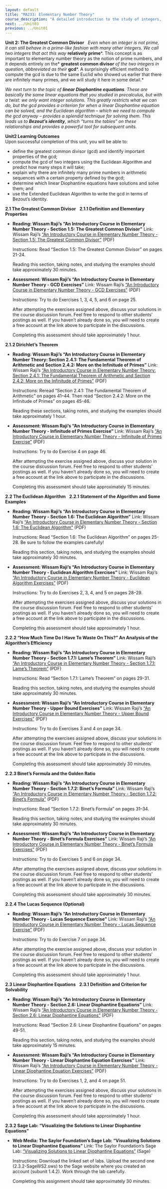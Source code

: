 ```yaml
---
layout: default
title: "MA233: Elementary Number Theory"
course_description: "A detailed introduction to the study of integers, including their fundamental properties and ways to represent numbers."
next: ../Unit03
previous: ../Unit01
---
```

**Unit 2: The Greatest Common Divisor** <span id="2"></span> 
*Even when an integer is not prime, it can still behave in a prime-like
fashion with many other integers. We call two integers that act this
way* **relatively prime***. This concept is as important to elementary
number theory as the notion of prime numbers, and it depends entirely on
the* **greatest common divisor** *of the two integers in question,
abbreviated as their* **gcd***. A surprisingly efficient method to
compute the gcd is due to the same Euclid who showed us earlier that
there are infinitely many primes, and we will study it here in some
detail.*  
  
 *We next turn to the topic of **linear Diophantine equations**. These
are basically the same linear equations that you studied in precalculus,
but with a twist: we only want integer solutions. This greatly restricts
what we can do, but the gcd provides a criterion for when a linear
Diophantine equation can be solved, and the Euclidean algorithm – which
we need to compute the gcd anyway – provides a splendid technique for
solving them. This leads us to **Bezout’s identity**, which “turns the
tables” on these relationships and provides a powerful tool for
subsequent units.*

**Unit2 Learning Outcomes**  
Upon successful completion of this unit, you will be able to:
-   define the greatest common divisor (gcd) and identify important
    properties of the gcd;
-   compute the gcd of two integers using the Euclidean Algorithm and
    predict how many steps it will take;
-   explain why there are infinitely many prime numbers in arithmetic
    sequences with a certain property defined by the gcd;
-   determine which linear Diophantine equations have solutions and
    solve them; and
-   use the Extended Euclidean Algorithm to write the gcd in terms of
    Bezout’s identity.

**2.1 The Greatest Common Divisor** <span id="2.1"></span> 
**2.1.1 Definition and Elementary Properties** <span id="2.1.1"></span> 
-   **Reading: Wissam Raji’s “An Introductory Course in Elementary
    Number Theory - Section 1.5: The Greatest Common Divisor”**
    Link: Wissam Raji’s [“An Introductory Course in Elementary Number
    Theory - Section 1.5: The Greatest Common
    Divisor”](http://www.saylor.org/site/wp-content/uploads/2014/05/An-Introductory-Course-in-Elementary-Number-Theory.pdf)
    (PDF)  
      
     Instructions: Read “Section 1.5: The Greatest Common Divisor” on
    pages 21-24.  
      
     Reading this section, taking notes, and studying the examples
    should take approximately 30 minutes.

-   **Assessment: Wissam Raji’s “An Introductory Course in Elementary
    Number Theory - GCD Exercises”**
    Link: Wissam Raji’s [“An Introductory Course in Elementary Number
    Theory - GCD
    Exercises”](http://www.saylor.org/site/wp-content/uploads/2014/05/An-Introductory-Course-in-Elementary-Number-Theory.pdf)
    (PDF)  
      
     Instructions: Try to do Exercises 1, 3, 4, 5, and 6 on page 25.  
      
     After attempting the exercises assigned above, discuss your
    solutions in the course discussion forum. Feel free to respond to
    other students’ postings as well. If you haven’t already done so,
    you will need to create a free account at the link above to
    participate in the discussions.  
      
     Completing this assessment should take approximately 1 hour.

**2.1.2 Dirichlet’s Theorem** <span id="2.1.2"></span> 
-   **Reading: Wissam Raji’s “An Introductory Course in Elementary
    Number Theory: Section 2.4.1: The Fundamental Theorem of Arithmetic
    and Section 2.4.2: More on the Infinitude of Primes”**
    Link: Wissam Raji’s [“An Introductory Course in Elementary Number
    Theory: Section 2.4.1: The Fundamental Theorem of Arithmetic and
    Section 2.4.2: More on the Infinitude of
    Primes”](http://www.saylor.org/site/wp-content/uploads/2014/05/An-Introductory-Course-in-Elementary-Number-Theory.pdf)
    (PDF)  
      
     Instructions: Reread “Section 2.4.1: The Fundamental Theorem of
    Arithmetic” on pages 41–44. Then read “Section 2.4.2: More on the
    Infinitude of Primes” on pages 45-46.  
      
     Reading these sections, taking notes, and studying the examples
    should take approximately 1 hour.

-   **Assessment: Wissam Raji’s “An Introductory Course in Elementary
    Number Theory - Infinitude of Primes Exercise”**
    Link: Wissam Raji’s [“An Introductory Course in Elementary Number
    Theory - Infinitude of Primes
    Exercise”](http://www.saylor.org/site/wp-content/uploads/2014/05/An-Introductory-Course-in-Elementary-Number-Theory.pdf)
    (PDF)  
      
     Instructions: Try to do Exercise 4 on page 46.  
      
     After attempting the exercise assigned above, discuss your solution
    in the course discussion forum. Feel free to respond to other
    students’ postings as well. If you haven’t already done so, you will
    need to create a free account at the link above to participate in
    the discussions.  
      
     Completing this assessment should take approximately 15 minutes.

**2.2 The Euclidean Algorithm** <span id="2.2"></span> 
**2.2.1 Statement of the Algorithm and Some Examples** <span
id="2.2.1"></span> 
-   **Reading: Wissam Raji’s “An Introductory Course in Elementary
    Number Theory - Section 1.6: The Euclidean Algorithm”**
    Link: Wissam Raji’s [“An Introductory Course in Elementary Number
    Theory - Section 1.6: The Euclidean
    Algorithm”](http://www.saylor.org/site/wp-content/uploads/2014/05/An-Introductory-Course-in-Elementary-Number-Theory.pdf#_blank)
    (PDF)  
      
     Instructions: Read “Section 1.6: The Euclidean Algorithm” on pages
    25-28. Be sure to follow the examples carefully!  
      
     Reading this section, taking notes, and studying the examples
    should take approximately 30 minutes.

-   **Assessment: Wissam Raji’s “An Introductory Course in Elementary
    Number Theory - Euclidean Algorithm Exercises”**
    Link: Wissam Raji’s [“An Introductory Course in Elementary Number
    Theory - Euclidean Algorithm
    Exercises”](http://www.saylor.org/site/wp-content/uploads/2014/05/An-Introductory-Course-in-Elementary-Number-Theory.pdf)
    (PDF)  
      
     Instructions: Try to do Exercises 2, 3, 4, and 5 on pages 28–29.  
      
     After attempting the exercises assigned above, discuss your
    solutions in the course discussion forum. Feel free to respond to
    other students’ postings as well. If you haven’t already done so,
    you will need to create a free account at the link above to
    participate in the discussions.  
      
     Completing this assessment should take approximately 1 hour.

**2.2.2 “How Much Time Do I Have To Waste On This?” An Analysis of the
Algorithm’s Efficiency** <span id="2.2.2"></span> 
-   **Reading: Wissam Raji’s “An Introductory Course in Elementary
    Number Theory - Section 1.7.1: Lame’s Theorem”**
    Link: Wissam Raji’s [“An Introductory Course in Elementary Number
    Theory - Section 1.7.1: Lame’s
    Theorem”](http://www.saylor.org/site/wp-content/uploads/2014/05/An-Introductory-Course-in-Elementary-Number-Theory.pdf)
    (PDF)  
      
     Instructions: Read “Section 1.7.1: Lame’s Theorem” on pages
    29-31.  
      
     Reading this section, taking notes, and studying the examples
    should take approximately 30 minutes.

-   **Assessment: Wissam Raji’s “An Introductory Course in Elementary
    Number Theory - Upper Bound Exercises”**
    Link: Wissam Raji’s [“An Introductory Course in Elementary Number
    Theory - Upper Bound
    Exercises”](http://www.saylor.org/site/wp-content/uploads/2014/05/An-Introductory-Course-in-Elementary-Number-Theory.pdf)
    (PDF)  
      
     Instructions: Try to do Exercises 3 and 4 on page 34.  
      
     After attempting the exercises assigned above, discuss your
    solutions in the course discussion forum. Feel free to respond to
    other students’ postings as well. If you haven’t already done so,
    you will need to create a free account at the link above to
    participate in the discussions.  
      
     Completing this assessment should take approximately 30 minutes.

**2.2.3 Binet’s Formula and the Golden Ratio** <span id="2.2.3"></span> 
-   **Reading: Wissam Raji’s “An Introductory Course in Elementary
    Number Theory - Section 1.7.2: Binet’s Formula”**
    Link: Wissam Raji’s [“An Introductory Course in Elementary Number
    Theory - Section 1.7.2: Binet’s
    Formula”](http://www.saylor.org/site/wp-content/uploads/2014/05/An-Introductory-Course-in-Elementary-Number-Theory.pdf)
    (PDF)  
      
     Instructions: Read “Section 1.7.2: Binet’s Formula” on pages
    31–34.  
      
     Reading this section, taking notes, and studying the examples
    should take approximately 30 minutes.

-   **Assessment: Wissam Raji’s “An Introductory Course in Elementary
    Number Theory - Binet’s Formula Exercises”**
    Link: Wissam Raji’s [“An Introductory Course in Elementary Number
    Theory - Binet’s Formula
    Exercises”](http://www.saylor.org/site/wp-content/uploads/2014/05/An-Introductory-Course-in-Elementary-Number-Theory.pdf)
    (PDF)  
      
     Instructions: Try to do Exercises 5 and 6 on page 34.  
      
     After attempting the exercises assigned above, discuss your
    solutions in the course discussion forum. Feel free to respond to
    other students’ postings as well. If you haven’t already done so,
    you will need to create a free account at the link above to
    participate in the discussions.  
      
     Completing this assessment should take approximately 30 minutes.

**2.2.4 The Lucas Sequence (Optional)** <span id="2.2.4"></span> 
-   **Reading: Wissam Raji’s “An Introductory Course in Elementary
    Number Theory - Lucas Sequence Exercise”**
    Link: Wissam Raji’s [“An Introductory Course in Elementary Number
    Theory - Lucas Sequence
    Exercise”](http://www.saylor.org/site/wp-content/uploads/2014/05/An-Introductory-Course-in-Elementary-Number-Theory.pdf)
    (PDF)  
      
     Instructions: Try to do Exercise 7 on page 34.  
      
     After attempting the exercise assigned above, discuss your solution
    in the course discussion forum. Feel free to respond to other
    students’ postings as well. If you haven’t already done so, you will
    need to create a free account at the link above to participate in
    the discussions.  
      
     Completing this assessment should take approximately 1 hour.

**2.3 Linear Diophantine Equations** <span id="2.3"></span> 
**2.3.1 Definition and Criterion for Solvability** <span
id="2.3.1"></span> 
-   **Reading: Wissam Raji’s “An Introductory Course in Elementary
    Number Theory - Section 2.6: Linear Diophantine Equations”**
    Link: Wissam Raji’s [“An Introductory Course in Elementary Number
    Theory - Section 2.6: Linear Diophantine
    Equations”](http://www.saylor.org/site/wp-content/uploads/2014/05/An-Introductory-Course-in-Elementary-Number-Theory.pdf)
    (PDF)  
      
     Instructions: Read “Section 2.6: Linear Diophantine Equations” on
    pages 49-51.  
      
     Reading this section, taking notes, and studying the examples
    should take approximately 15 minutes.

-   **Assessment: Wissam Raji’s “An Introductory Course in Elementary
    Number Theory - Linear Diophantine Equation Exercises”**
    Link: Wissam Raji’s [“An Introductory Course in Elementary Number
    Theory - Linear Diophantine Equation
    Exercises”](http://www.saylor.org/site/wp-content/uploads/2014/05/An-Introductory-Course-in-Elementary-Number-Theory.pdf)
    (PDF)  
      
     Instructions: Try to do Exercises 1, 2, and 4 on page 51.  
      
     After attempting the exercises assigned above, discuss your
    solutions in the course discussion forum. Feel free to respond to
    other students’ postings as well. If you haven’t already done so,
    you will need to create a free account at the link above to
    participate in the discussions.  
      
     Completing this assessment should take approximately 1 hour.

**2.3.2 Sage Lab: “Visualizing the Solutions to Linear Diophantine
Equations”** <span id="2.3.2"></span> 
-   **Web Media: The Saylor Foundation’s Sage Lab: “Visualizing
    Solutions to Linear Diophantine Equations”**
    Link: The Saylor Foundation’s Sage Lab: [“Visualizing Solutions to
    Linear Diophantine
    Equations”](http://www.saylor.org/site/wp-content/uploads/2014/05/MA233-SageWorksheets.zip)
    (Sage)  
      
     Instructions: Download the linked set of labs. Upload the second
    one (2.3.2-SageWS2.sws) to the Sage website where you created an
    account (subunit 1.4.2). Work through the lab carefully.  
      
     Completing this assignment should take approximately 30 minutes.


